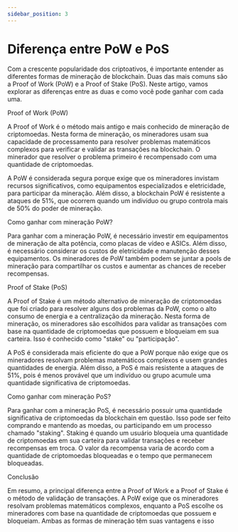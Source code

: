 ```yaml
---
sidebar_position: 3
---
```


# Diferença entre PoW e PoS

Com a crescente popularidade dos criptoativos, é importante entender as diferentes formas de mineração de blockchain. Duas das mais comuns são a Proof of Work (PoW) e a Proof of Stake (PoS). Neste artigo, vamos explorar as diferenças entre as duas e como você pode ganhar com cada uma.

Proof of Work (PoW)

A Proof of Work é o método mais antigo e mais conhecido de mineração de criptomoedas. Nesta forma de mineração, os mineradores usam sua capacidade de processamento para resolver problemas matemáticos complexos para verificar e validar as transações na blockchain. O minerador que resolver o problema primeiro é recompensado com uma quantidade de criptomoedas.

A PoW é considerada segura porque exige que os mineradores invistam recursos significativos, como equipamentos especializados e eletricidade, para participar da mineração. Além disso, a blockchain PoW é resistente a ataques de 51%, que ocorrem quando um indivíduo ou grupo controla mais de 50% do poder de mineração.

Como ganhar com mineração PoW?

Para ganhar com a mineração PoW, é necessário investir em equipamentos de mineração de alta potência, como placas de vídeo e ASICs. Além disso, é necessário considerar os custos de eletricidade e manutenção desses equipamentos. Os mineradores de PoW também podem se juntar a pools de mineração para compartilhar os custos e aumentar as chances de receber recompensas.

Proof of Stake (PoS)

A Proof of Stake é um método alternativo de mineração de criptomoedas que foi criado para resolver alguns dos problemas da PoW, como o alto consumo de energia e a centralização da mineração. Nesta forma de mineração, os mineradores são escolhidos para validar as transações com base na quantidade de criptomoedas que possuem e bloqueiam em sua carteira. Isso é conhecido como "stake" ou "participação".

A PoS é considerada mais eficiente do que a PoW porque não exige que os mineradores resolvam problemas matemáticos complexos e usem grandes quantidades de energia. Além disso, a PoS é mais resistente a ataques de 51%, pois é menos provável que um indivíduo ou grupo acumule uma quantidade significativa de criptomoedas.

Como ganhar com mineração PoS?

Para ganhar com a mineração PoS, é necessário possuir uma quantidade significativa de criptomoedas da blockchain em questão. Isso pode ser feito comprando e mantendo as moedas, ou participando em um processo chamado "staking". Staking é quando um usuário bloqueia uma quantidade de criptomoedas em sua carteira para validar transações e receber recompensas em troca. O valor da recompensa varia de acordo com a quantidade de criptomoedas bloqueadas e o tempo que permanecem bloqueadas.

Conclusão

Em resumo, a principal diferença entre a Proof of Work e a Proof of Stake é o método de validação de transações. A PoW exige que os mineradores resolvam problemas matemáticos complexos, enquanto a PoS escolhe os mineradores com base na quantidade de criptomoedas que possuem e bloqueiam. Ambas as formas de mineração têm suas vantagens e isso